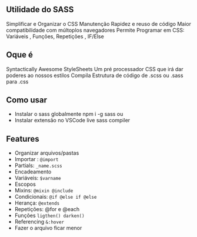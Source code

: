## Utilidade do SASS
Simplificar e Organizar o CSS
Manutenção
Rapidez e reuso de código
Maior compatibilidade com múltoplos navegadores
Permite Programar em CSS: Variáveis , Funções, Repetições , IF/Else

## Oque é 
Syntactically Awesome StyleSheets
Um pré processador CSS que irá dar poderes ao nossos estilos
Compila Estrutura de código de .scss ou .sass para .css


## Como usar
- Instalar o sass globalmente npm i -g sass
ou
- Instalar extensão no VSCode live sass compiler

## Features 
- Organizar arquivos/pastas
- Importar : `@import`
- Partials: `_name.scss`
- Encadeamento
- Variáveis: `$varname`
- Escopos
- Mixins: `@mixin @include`
- Condicionais: `@if @else if @else`
- Herança: `@extends`
- Repetições: @for e @each 
- Funções `ligthen() darken()`
- Referencing `&:hover`
- Fazer o arquivo ficar menor